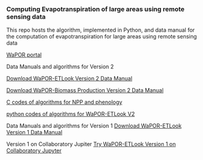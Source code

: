 ### Computing Evapotranspiration of large areas using remote sensing data

This repo hosts the algorithm, implemented in Python, and data manual 
for the computation of evapotranspiration for large areas using remote sensing data


[WaPOR portal](https://wapor.apps.fao.org/)

Data Manuals and algorithms for Version 2

[Download WaPOR-ETLook Version 2 Data Manual](https://bitbucket.org/cioapps/wapor-et-look/downloads/FRAME_ET_v2_data_manual_finaldraft_v2.2.pdf)

[Download WaPOR-Biomass Production Version 2 Data Manual](https://bitbucket.org/cioapps/wapor-et-look/downloads/FRAME_NPP_v2_data_manual_finaldraft_v2.2.pdf)

[C codes of algorithms for NPP and phenology](https://bitbucket.org/cioapps/wapor-et-look/downloads/FRAME-NPP-PHE.zip)

[python codes of algorithms for WaPOR-ETLook V2](https://bitbucket.org/cioapps/wapor-et-look/downloads/WaPOR-ETLook_v2.zip)

Data Manuals and algorithms for Version 1
[Download WaPOR-ETLook Version 1 Data Manual](https://bitbucket.org/cioapps/wapor-et-look/raw/9ec88e56769f49722c2d1165bb34547f5842b811/Docs/WaPOR_ET_data_manual_finaldraft-v1.2-for-distribution.pdf)

Version 1 on Collaboratory Jupiter
[Try WaPOR-ETLook Version 1 on Collaboratory Jupyter](https://colab.research.google.com/drive/1BH2uqzhUe3p2eRWJ0oheWE9W9irtrFYZ)
